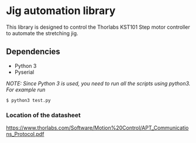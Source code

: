 # Jig automation library

This library is designed to control the Thorlabs KST101 Step motor controller to automate the stretching jig. 

## Dependencies

- Python 3
- Pyserial

*NOTE: Since Python 3 is used, you need to run all the scripts using python3. For example run*

```
$ python3 test.py
```

### Location of the datasheet
https://www.thorlabs.com/Software/Motion%20Control/APT_Communications_Protocol.pdf
